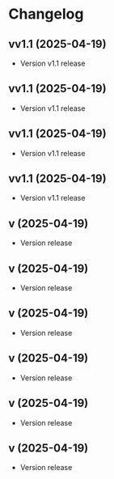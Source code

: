 # Changelog

## vv1.1 (2025-04-19)

- Version v1.1 release

## vv1.1 (2025-04-19)

- Version v1.1 release

## vv1.1 (2025-04-19)

- Version v1.1 release

## vv1.1 (2025-04-19)

- Version v1.1 release

## v (2025-04-19)

- Version  release

## v (2025-04-19)

- Version  release

## v (2025-04-19)

- Version  release

## v (2025-04-19)

- Version  release

## v (2025-04-19)

- Version  release

## v (2025-04-19)

- Version  release

